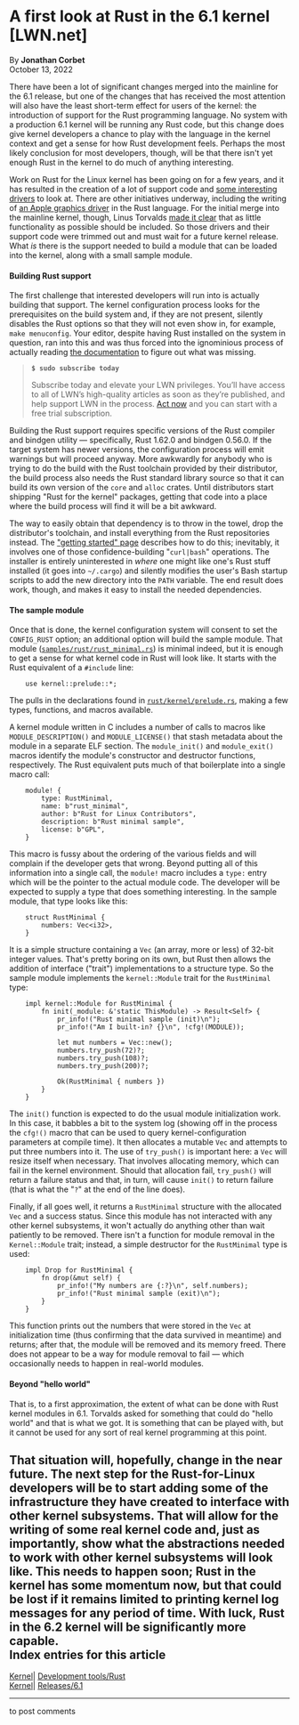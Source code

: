 # A first look at Rust in the 6.1 kernel [LWN.net]

By **Jonathan Corbet**  
October 13, 2022 

There have been a lot of significant changes merged into the mainline for the 6.1 release, but one of the changes that has received the most attention will also have the least short-term effect for users of the kernel: the introduction of support for the Rust programming language. No system with a production 6.1 kernel will be running any Rust code, but this change does give kernel developers a chance to play with the language in the kernel context and get a sense for how Rust development feels. Perhaps the most likely conclusion for most developers, though, will be that there isn't yet enough Rust in the kernel to do much of anything interesting. 

Work on Rust for the Linux kernel has been going on for a few years, and it has resulted in the creation of a lot of support code and [some interesting drivers](/Articles/907685/) to look at. There are other initiatives underway, including the writing of [an Apple graphics driver](/ml/rust-for-linux/70657af9-90bb-ee9e-4877-df4b14c134a5@asahilina.net/) in the Rust language. For the initial merge into the mainline kernel, though, Linus Torvalds [made it clear](/Articles/908347/) that as little functionality as possible should be included. So those drivers and their support code were trimmed out and must wait for a future kernel release. What _is_ there is the support needed to build a module that can be loaded into the kernel, along with a small sample module. 

#### Building Rust support

The first challenge that interested developers will run into is actually building that support. The kernel configuration process looks for the prerequisites on the build system and, if they are not present, silently disables the Rust options so that they will not even show in, for example, `make menuconfig`. Your editor, despite having Rust installed on the system in question, ran into this and was thus forced into the ignominious process of actually reading [the documentation](https://git.kernel.org/pub/scm/linux/kernel/git/torvalds/linux.git/tree/Documentation/rust/quick-start.rst) to figure out what was missing. 

> **`$ sudo subscribe today`**
> 
> Subscribe today and elevate your LWN privileges. You’ll have access to all of LWN’s high-quality articles as soon as they’re published, and help support LWN in the process. [Act now](https://lwn.net/Promo/nst-sudo/claim) and you can start with a free trial subscription. 

Building the Rust support requires specific versions of the Rust compiler and bindgen utility — specifically, Rust 1.62.0 and bindgen 0.56.0. If the target system has newer versions, the configuration process will emit warnings but will proceed anyway. More awkwardly for anybody who is trying to do the build with the Rust toolchain provided by their distributor, the build process also needs the Rust standard library source so that it can build its own version of the `core` and `alloc` crates. Until distributors start shipping "Rust for the kernel" packages, getting that code into a place where the build process will find it will be a bit awkward. 

The way to easily obtain that dependency is to throw in the towel, drop the distributor's toolchain, and install everything from the Rust repositories instead. The ["getting started" page](https://www.rust-lang.org/learn/get-started) describes how to do this; inevitably, it involves one of those confidence-building "`curl|bash`" operations. The installer is entirely uninterested in _where_ one might like one's Rust stuff installed (it goes into `~/.cargo`) and silently modifies the user's Bash startup scripts to add the new directory into the `PATH` variable. The end result does work, though, and makes it easy to install the needed dependencies. 

#### The sample module

Once that is done, the kernel configuration system will consent to set the `CONFIG_RUST` option; an additional option will build the sample module. That module ([`samples/rust/rust_minimal.rs`](https://git.kernel.org/pub/scm/linux/kernel/git/torvalds/linux.git/tree/samples/rust/rust_minimal.rs)) is minimal indeed, but it is enough to get a sense for what kernel code in Rust will look like. It starts with the Rust equivalent of a `#include` line: 
    
    
        use kernel::prelude::*;
    

The pulls in the declarations found in [`rust/kernel/prelude.rs`](https://git.kernel.org/pub/scm/linux/kernel/git/torvalds/linux.git/tree/rust/kernel/prelude.rs), making a few types, functions, and macros available. 

A kernel module written in C includes a number of calls to macros like `MODULE_DESCRIPTION()` and `MODULE_LICENSE()` that stash metadata about the module in a separate ELF section. The `module_init()` and `module_exit()` macros identify the module's constructor and destructor functions, respectively. The Rust equivalent puts much of that boilerplate into a single macro call: 
    
    
        module! {
            type: RustMinimal,
            name: b"rust_minimal",
            author: b"Rust for Linux Contributors",
            description: b"Rust minimal sample",
            license: b"GPL",
        }
    

This macro is fussy about the ordering of the various fields and will complain if the developer gets that wrong. Beyond putting all of this information into a single call, the `module!` macro includes a `type:` entry which will be the pointer to the actual module code. The developer will be expected to supply a type that does something interesting. In the sample module, that type looks like this: 
    
    
        struct RustMinimal {
            numbers: Vec<i32>,
        }
    

It is a simple structure containing a `Vec` (an array, more or less) of 32-bit integer values. That's pretty boring on its own, but Rust then allows the addition of interface ("trait") implementations to a structure type. So the sample module implements the `kernel::Module` trait for the `RustMinimal` type: 
    
    
        impl kernel::Module for RustMinimal {
            fn init(_module: &'static ThisModule) -> Result<Self> {
                pr_info!("Rust minimal sample (init)\n");
                pr_info!("Am I built-in? {}\n", !cfg!(MODULE));
        
                let mut numbers = Vec::new();
                numbers.try_push(72)?;
                numbers.try_push(108)?;
                numbers.try_push(200)?;
    
                Ok(RustMinimal { numbers })
            }
        }
    

The `init()` function is expected to do the usual module initialization work. In this case, it babbles a bit to the system log (showing off in the process the `cfg!()` macro that can be used to query kernel-configuration parameters at compile time). It then allocates a mutable `Vec` and attempts to put three numbers into it. The use of `try_push()` is important here: a `Vec` will resize itself when necessary. That involves allocating memory, which can fail in the kernel environment. Should that allocation fail, `try_push()` will return a failure status and that, in turn, will cause `init()` to return failure (that is what the "`?`" at the end of the line does). 

Finally, if all goes well, it returns a `RustMinimal` structure with the allocated `Vec` and a success status. Since this module has not interacted with any other kernel subsystems, it won't actually do anything other than wait patiently to be removed. There isn't a function for module removal in the `Kernel::Module` trait; instead, a simple destructor for the `RustMinimal` type is used: 
    
    
        impl Drop for RustMinimal {
            fn drop(&mut self) {
                pr_info!("My numbers are {:?}\n", self.numbers);
                pr_info!("Rust minimal sample (exit)\n");
            }
        }
    

This function prints out the numbers that were stored in the `Vec` at initialization time (thus confirming that the data survived in meantime) and returns; after that, the module will be removed and its memory freed. There does not appear to be a way for module removal to fail — which occasionally needs to happen in real-world modules. 

#### Beyond "hello world"

That is, to a first approximation, the extent of what can be done with Rust kernel modules in 6.1. Torvalds asked for something that could do "hello world" and that is what we got. It is something that can be played with, but it cannot be used for any sort of real kernel programming at this point. 

That situation will, hopefully, change in the near future. The next step for the Rust-for-Linux developers will be to start adding some of the infrastructure they have created to interface with other kernel subsystems. That will allow for the writing of some real kernel code and, just as importantly, show what the abstractions needed to work with other kernel subsystems will look like. This needs to happen soon; Rust in the kernel has some momentum now, but that could be lost if it remains limited to printing kernel log messages for any period of time. With luck, Rust in the 6.2 kernel will be significantly more capable.  
Index entries for this article  
---  
[Kernel](/Kernel/Index)| [Development tools/Rust](/Kernel/Index#Development_tools-Rust)  
[Kernel](/Kernel/Index)| [Releases/6.1](/Kernel/Index#Releases-6.1)  
  


* * *

to post comments 
